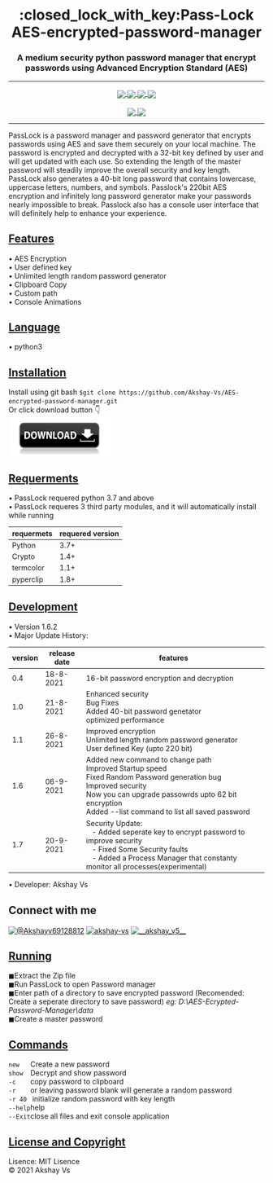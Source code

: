 <h1 align="center">:closed_lock_with_key:Pass-Lock <br>AES-encrypted-password-manager
 </h1>
<h3 align="center">A medium security python password manager that encrypt passwords using  Advanced Encryption Standard (AES)</h3>


______

<p align="center"><u>
 <img align="center" src="https://badgen.net/badge/license/MIT/white"/>
 <img align="center" src="https://badgen.net/github/stars/akshay-vs/aes-encrypted-password-manager?color=white"/>
 <img align="center" src="https://badgen.net/github/watchers/akshay-vs/aes-encrypted-password-manager?color=white"/>
 <img align="center" src="https://badgen.net/github/forks/akshay-vs/aes-encrypted-password-manager?color=white"/>
 <br><br>
 <img align="center" src="https://badgen.net/github/checks/node-formidable/node-formidable/master/windows?color=white"/>
 <img align="center" src="https://badgen.net/badge/python/3.9/white"/>
 
</u></p>

_____________

<pr>
PassLock is a password manager and password generator that encrypts passwords using AES and save them securely on your local machine.
The password is encrypted and decrypted with a 32-bit key defined by user and will get updated with each use.
So extending the length of the master password will steadily improve the overall security and key length.
PassLock also generates a 40-bit long password that contains lowercase, uppercase letters, numbers, and symbols.
Passlock's 220bit AES encryption and infinitely long password generator make your passwords nearly impossible to break.
Passlock also has a console user interface that will definitely help to enhance your experience.
</pr>
<br>

<h2 align="left"><u><b>Features</b></u></h2>
  &bull;  AES Encryption<br>
  &bull; User defined key<br>
  &bull; Unlimited length random password generator<br>
  &bull; Clipboard Copy<br>
  &bull; Custom path<br>
  &bull; Console Animations<br>
  
 <h2 align='left'><u><b>Language</b></u></h2>
 &bull; python3
 <br>
 
 <h2 align='left'><u><b>Installation</b></u></h2>
 <p>Install using git bash 
 <code>$git clone https://github.com/Akshay-Vs/AES-encrypted-password-manager.git</code><br>
 Or click download button 👇 <br>
 <a href="https://github.com/Akshay-Vs/AES-Encrypted-Password-Manager/archive/refs/heads/main.zip" target="blank"><img align="center" src="https://github.com/Akshay-Vs/resources/blob/main/src/download_bt.png" alt="blank" height="78" width="200" /></a>
 
 <h2 align='left'><u><b>Requerments</b></u></h2>
 &bull; PassLock requered python 3.7 and above<br>
 &bull; PassLock requeres 3 third party modules, and it will automatically install while running<br>

   
| requermets | requered version |
| ---------  | ---------------- |
| Python     | 3.7+             |
| Crypto     | 1.4+             |
| termcolor  | 1.1+             |
| pyperclip  | 1.8+             |

<h2 align='left'><u><b>Development</b></u></h2>
&bull; Version 1.6.2<br>
&bull; Major Update History:
<tab>

| version | release date |features|
|---------|--------------|--------|
| 0.4     | 18-8-2021    |16-bit password encryption and decryption
| 1.0     | 21-8-2021    |Enhanced security<br>Bug Fixes<br>Added 40-bit password genetator<br>optimized performance
| 1.1     | 26-8-2021    |Improved encryption<br>Unlimited length random password generator<br>User defined Key (upto 220 bit)
| 1.6     | 06-9-2021    |Added new command to change path<br>Improved Startup speed<br>Fixed Random Password generation bug<br>Improved security<br>Now you can upgrade passowrds upto 62 bit encryption<br>Added --list command to list all saved password
|1.7      | 20-9-2021    |Security Update:<br>  &nbsp;&nbsp; - Added seperate key to encrypt password to improve security<br>  &nbsp;&nbsp; - Fixed Some Security faults<br>  &nbsp;&nbsp; - Added a Process Manager that constanty monitor all processes(experimental)


&bull; Developer: Akshay Vs<br>
<h2 align="left"><b>Connect with me</b></h2>
<p align="left">
<a href="https://twitter.com/@Akshayv69128812" target="blank"><img align="center" src="https://raw.githubusercontent.com/rahuldkjain/github-profile-readme-generator/master/src/images/icons/Social/twitter.svg" alt="@Akshayv69128812" height="30" width="40" /></a>
<a href="https://stackoverflow.com/users/akshay-vs" target="blank"><img align="center" src="https://raw.githubusercontent.com/rahuldkjain/github-profile-readme-generator/master/src/images/icons/Social/stack-overflow.svg" alt="akshay-vs" height="30" width="40" /></a>
<a href="https://instagram.com/__akshay_v5__" target="blank"><img align="center" src="https://raw.githubusercontent.com/rahuldkjain/github-profile-readme-generator/master/src/images/icons/Social/instagram.svg" alt="__akshay_v5__" height="30" width="40" /></a>
</p>

<h2 align='left'><u><b>Running</b></u></h2>
&#9724;Extract the Zip file<br>
&#9724;Run PassLock to open Password manager<br>
&#9724;Enter path of a directory to save encrypted password (Recomended: Create a seperate directory to save password)<i> eg: D:\AES-Ecrypted-Password-Manager\data</i><br>
&#9724;Create a master password


<h2 align='left'><u><b>Commands</b></u></h2>
<code>new   </code>Create a new password<br>
<code>show  </code>Decrypt and show password<br>
<code>-c    </code>copy password to clipboard<br>
<code>-r    </code>or leaving password blank will generate a random password<br>
<code>-r 40 </code> initialize random password with key length<br>
<code>--help</code>help<br>
<code>--Exit</code>close all files and exit console application<br>


<h2 align='left'><u><b>License and Copyright</b></u></h2>
Lisence: MIT Lisence<br>
&#169; 2021 Akshay Vs
 
